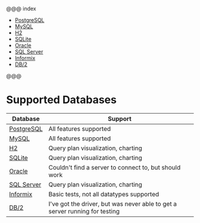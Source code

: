 @@@ index

* [PostgreSQL](postgresql.md)
* [MySQL](mysql.md)
* [H2](h2.md)
* [SQLite](sqlite.md)
* [Oracle](oracle.md)
* [SQL Server](sqlserver.md)
* [Informix](informix.md)
* [DB/2](db2.md)

@@@

# Supported Databases

Database                          | Support
----------------------------------|-------------------------------------------------
[PostgreSQL](postgresql.md)       | All features supported
[MySQL](mysql.md)                 | All features supported
[H2](h2.md)                       | Query plan visualization, charting
[SQLite](sqlite.md)               | Query plan visualization, charting
[Oracle](oracle.md)               | Couldn't find a server to connect to, but should work
[SQL Server](sqlserver.md)        | Query plan visualization, charting
[Informix](informix.md)           | Basic tests, not all datatypes supported
[DB/2](db2.md)                    | I've got the driver, but was never able to get a server running for testing
